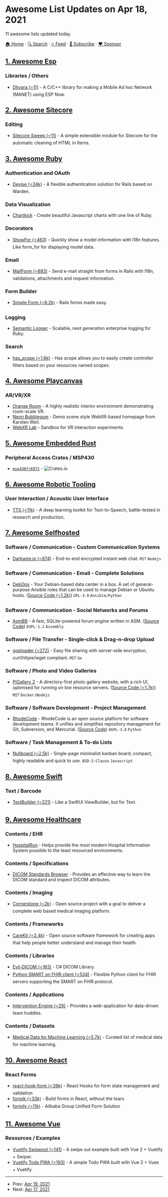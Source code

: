 # Awesome List Updates on Apr 18, 2021

11 awesome lists updated today.

[🏠 Home](/README.md) · [🔍 Search](https://www.trackawesomelist.com/search/) · [🔥 Feed](https://www.trackawesomelist.com/rss.xml) · [📮 Subscribe](https://trackawesomelist.us17.list-manage.com/subscribe?u=d2f0117aa829c83a63ec63c2f&id=36a103854c) · [❤️  Sponsor](https://github.com/sponsors/theowenyoung)



## [1. Awesome Esp](/content/agucova/awesome-esp/README.md)

### Libraries / Others

*   [Dhyara (⭐11)](https://github.com/neel/dhyara) - A C/C++ library for making a Mobile Ad hoc Network (MANET) using ESP Now.

## [2. Awesome Sitecore](/content/MartinMiles/awesome-sitecore/README.md)

### Editing

*   [Sitecore Sweep (⭐11)](https://github.com/Kasaku/Sitecore.Sweep) - A simple extensible module for Sitecore for the automatic cleaning of HTML in Items.

## [3. Awesome Ruby](/content/markets/awesome-ruby/README.md)

### Authentication and OAuth

*   [Devise (⭐24k)](https://github.com/heartcombo/devise) - A flexible authentication solution for Rails based on Warden.

### Data Visualization

*   [Chartkick](http://chartkick.com/) - Create beautiful Javascript charts with one line of Ruby.

### Decorators

*   [ShowFor (⭐463)](https://github.com/heartcombo/show_for) - Quickly show a model information with I18n features. Like form\_for for displaying model data.

### Email

*   [MailForm (⭐883)](https://github.com/heartcombo/mail_form) - Send e-mail straight from forms in Rails with I18n, validations, attachments and request information.

### Form Builder

*   [Simple Form (⭐8.2k)](https://github.com/heartcombo/simple_form) - Rails forms made easy.

### Logging

*   [Semantic Logger](https://logger.rocketjob.io/) - Scalable, next generation enterprise logging for Ruby.

### Search

*   [has\_scope (⭐1.6k)](https://github.com/heartcombo/has_scope) - Has scope allows you to easily create controller filters based on your resources named scopes.

## [4. Awesome Playcanvas](/content/playcanvas/awesome-playcanvas/README.md)

### AR/VR/XR

*   [Orange Room](https://playcanv.as/p/1ha5glKf/) - A highly realistic interior environment demonstrating room-scale VR.
*   [Neon Bubblegum](https://www.rtz23.de/) - Demo scene style WebXR-based homepage from Karsten Weil.
*   [WebXR Lab](https://playcanvas.com/project/446331/overview/webxr-vr-lab) - Sandbox for VR interaction experiments.

## [5. Awesome Embedded Rust](/content/rust-embedded/awesome-embedded-rust/README.md)

### Peripheral Access Crates / MSP430

*   [`msp430fr6972`](https://crates.io/crates/msp430fr6972) - ![Crates.io](https://img.shields.io/crates/v/msp430fr6972)

## [6. Awesome Robotic Tooling](/content/protontypes/awesome-robotic-tooling/README.md)

### User Interaction / Acoustic User Interface

*   [TTS (⭐11k)](https://github.com/coqui-ai/TTS) - A deep learning toolkit for Text-to-Speech, battle-tested in research and production.

## [7. Awesome Selfhosted](/content/awesome-selfhosted/awesome-selfhosted/README.md)

### Software / Communication - Custom Communication Systems

*   [Darkwire.io (⭐874)](https://github.com/darkwire/darkwire.io) - End-to-end encrypted instant web chat. `MIT` `Nodejs`

### Software / Communication - Email - Complete Solutions

*   [DebOps](https://docs.debops.org/) - Your Debian-based data center in a box. A set of general-purpose Ansible roles that can be used to manage Debian or Ubuntu hosts. ([Source Code (⭐1.2k)](https://github.com/debops/debops)) `GPL-3.0` `Ansible/Python`

### Software / Communication - Social Networks and Forums

*   [AsmBB](https://board.asm32.info) - A fast, SQLite-powered forum engine written in ASM. ([Source Code](https://asm32.info/fossil/asmbb/index)) `EUPL-1.2` `Assembly`

### Software / File Transfer - Single-click & Drag-n-drop Upload

*   [goploader (⭐272)](https://github.com/Depado/goploader) - Easy file sharing with server-side encryption, curl/httpie/wget compliant. `MIT` `Go`

### Software / Photo and Video Galleries

*   [PiGallery 2](https://bpatrik.github.io/pigallery2/) - A directory-first photo gallery website, with a rich UI, optimised for running on low resource servers. ([Source Code (⭐1.7k)](https://github.com/bpatrik/pigallery2)) `MIT` `Docker/Nodejs`

### Software / Software Development - Project Management

*   [RhodeCode](https://rhodecode.com/) - RhodeCode is an open source platform for software development teams. It unifies and simplifies repository management for Git, Subversion, and Mercurial. ([Source Code](https://code.rhodecode.com/)) `AGPL-3.0` `Python`

### Software / Task Management & To-do Lists

*   [Nullboard (⭐2.5k)](https://github.com/apankrat/nullboard) - Single-page minimalist kanban board; compact, highly readable and quick to use. `BSD-2-Clause` `Javascript`

## [8. Awesome Swift](/content/matteocrippa/awesome-swift/README.md)

### Text / Barcode

*   [TextBuilder (⭐221)](https://github.com/davdroman/TextBuilder) - Like a SwiftUI ViewBuilder, but for Text.

## [9. Awesome Healthcare](/content/kakoni/awesome-healthcare/README.md)

### Contents / EHR

*   [HospitalRun](https://hospitalrun.io) - Helps provide the most modern Hospital Information System possible to the least resourced environments.

### Contents / Specifications

*   [DICOM Standards Browser](https://dicom.innolitics.com/ciods) - Provides an effective way to learn the DICOM standard and inspect DICOM attributes.

### Contents / Imaging

*   [Cornerstone (⭐2k)](https://github.com/cornerstonejs/cornerstone) - Open source project with a goal to deliver a complete web based medical imaging platform.

### Contents / Frameworks

*   [CareKit (⭐2.4k)](https://github.com/carekit-apple/CareKit/) - Open source software framework for creating apps that help people better understand and manage their health.

### Contents / Libraries

*   [Evil-DICOM (⭐163)](https://github.com/rexcardan/Evil-DICOM) - C# DICOM Library.
*   [Python SMART on FHIR client (⭐534)](https://github.com/smart-on-fhir/client-py) - Flexible Python client for FHIR servers supporting the SMART on FHIR protocol.

### Contents / Applications

*   [Intervention Engine (⭐29)](https://github.com/intervention-engine/ie) - Provides a web-application for data-driven team huddles.

### Contents / Datasets

*   [Medical Data for Machine Learning (⭐5.7k)](https://github.com/beamandrew/medical-data) - Curated list of medical data for machine learning.

## [10. Awesome React](/content/enaqx/awesome-react/README.md)

### React Forms

*   [react-hook-form (⭐39k)](https://github.com/react-hook-form/react-hook-form) - React Hooks for form state management and validation
*   [formik (⭐33k)](https://github.com/jaredpalmer/formik) - Build forms in React, without the tears
*   [formily (⭐11k)](https://github.com/alibaba/formily) - Alibaba Group Unified Form Solution

## [11. Awesome Vue](/content/vuejs/awesome-vue/README.md)

### Resources / Examples

*   [Vuetify Swipeout (⭐141)](https://github.com/davidgaroro/vuetify-swipeout) - A swipe out example built with Vue 2 + Vuetify + Swiper.
*   [Vuetify Todo PWA (⭐193)](https://github.com/davidgaroro/vuetify-todo-pwa) - A simple Todo PWA built with Vue 2 + Vuex + Vuetify.

---

- Prev: [Apr 19, 2021](/content/2021/04/19/README.md)
- Next: [Apr 17, 2021](/content/2021/04/17/README.md)